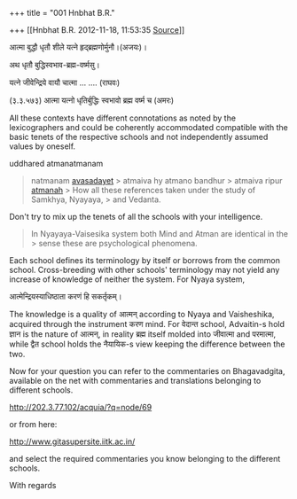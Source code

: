 +++
title = "001 Hnbhat B.R."

+++
[[Hnbhat B.R.	2012-11-18, 11:53:35 [Source](https://groups.google.com/g/bvparishat/c/adjwrKBIUok)]]



आत्मा बुद्धौ धृतौ शीले यत्ने हृद्ब्रह्मणोर्मुनौ।(अजयः)।

अथ धृतौ बुद्धिस्वभाव-ब्रह्म-वर्ष्मसु।

यत्ने जीवेन्द्रिये वायौ चात्मा ... .... (राघवः)

(३.३.५७३) आत्मा यत्नो धृतिर्बुद्धिः स्वभावो ब्रह्म वर्ष्म च (अमरः)

  

All these contexts have different connotations as noted by the lexicographers and could be coherently accommodated compatible with the basic tenets of the respective schools and not independently assumed values by oneself.

  

  

  

  

uddhared atmanatmanam  

> natmanam [avasadayet](http://vedabase.net/a/avasadayet) >
> atmaiva hy atmano bandhur >
> atmaiva ripur [atmanah](http://vedabase.net/a/atmanah) >
> How all these references taken under the study of Samkhya, Nyayaya, > and Vedanta.

  

Don't try to mix up the tenets of all the schools with your intelligence.

  

> In Nyayaya-Vaisesika system both Mind and Atman are identical in the > sense these are psychological phenomena.  
> >   

Each school defines its terminology by itself or borrows from the common school. Cross-breeding with other schools' terminology may not yield any increase of knowledge of neither the system. For Nyaya system,

  

आत्मेन्द्रियस्याधिष्ठाता करणं हि सकर्तृकम्।

  

The knowledge is a quality of आत्मन् according to Nyaya and Vaisheshika, acquired through the instrument करण mind. For वेदान्त school, Advaitin-s hold ज्ञान is the nature of आत्मन्, in reality ब्रह्म itself molded into जीवात्मा and परमात्मा, while द्वैत school holds the नैयायिक-s view keeping the difference between the two.

  

Now for your question you can refer to the commentaries on Bhagavadgita, available on the net with commentaries and translations belonging to different schools.

  

<http://202.3.77.102/acquia/?q=node/69>  

  

or from here:

  

<http://www.gitasupersite.iitk.ac.in/>  

  

and select the required commentaries you know belonging to the different schools.

  

With regards

  

  

  



  

